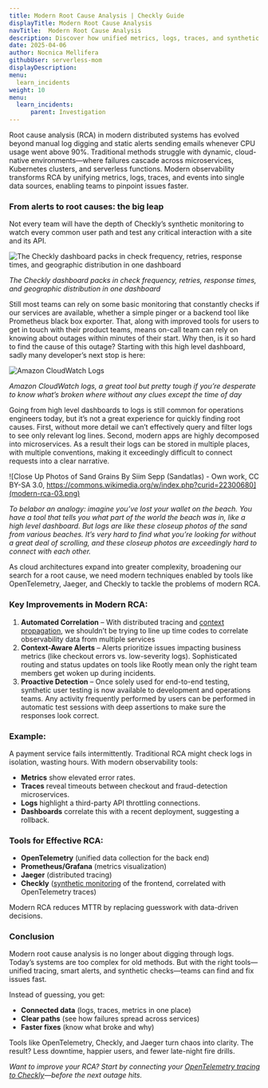 ```yaml
---
title: Modern Root Cause Analysis | Checkly Guide
displayTitle: Modern Root Cause Analysis 
navTitle:  Modern Root Cause Analysis
description: Discover how unified metrics, logs, traces, and synthetic tests help you pinpoint failures faster, reduce downtime, and more.
date: 2025-04-06
author: Nocnica Mellifera
githubUser: serverless-mom
displayDescription: 
menu:
  learn_incidents
weight: 10
menu:
  learn_incidents:
      parent: Investigation
---
```

Root cause analysis (RCA) in modern distributed systems has evolved beyond manual log digging and static alerts sending emails whenever CPU usage went above 90%. Traditional methods struggle with dynamic, cloud-native environments—where failures cascade across microservices, Kubernetes clusters, and serverless functions. Modern observability transforms RCA by unifying metrics, logs, traces, and events into single data sources, enabling teams to pinpoint issues faster.

### From alerts to root causes: the big leap

Not every team will have the depth of Checkly’s synthetic monitoring to watch every common user path and test any critical interaction with a site and its API. 

![The Checkly dashboard packs in check frequency, retries, response times, and geographic distribution in one dashboard](modern-rca-01.png)

*The Checkly dashboard packs in check frequency, retries, response times, and geographic distribution in one dashboard*

Still most teams can rely on some basic monitoring that constantly checks if our services are available, whether a simple pinger or a backend tool like Prometheus black box exporter. That, along with improved tools for users to get in touch with their product teams, means on-call team can rely on knowing about outages within minutes of their start. Why then, is it so hard to find the cause of this outage? Starting with this high level dashboard, sadly many developer’s next stop is here:

![Amazon CloudWatch Logs](modern-rca-02.png)

*Amazon CloudWatch logs, a great tool but pretty tough if you’re desperate to know what’s broken where without any clues except the time of day*

Going from high level dashboards to logs is still common for operations engineers today, but it’s not a great experience for quickly finding root causes. First, without more detail we can’t effectively query and filter logs to see only relevant log lines. Second, modern apps are highly decomposed into microservices. As a result their logs can be stored in multiple places, with multiple conventions, making it exceedingly difficult to connect requests into a clear narrative. 

![Close Up Photos of Sand Grains By Siim Sepp (Sandatlas) - Own work, CC BY-SA 3.0, https://commons.wikimedia.org/w/index.php?curid=22300680](modern-rca-03.png)

*To belabor an analogy: imagine you’ve lost your wallet on the beach. You have a tool that tells you what part of the world the beach was in, like a high level dashboard. But logs are like these closeup photos of the sand from various beaches. It’s very hard to find what you’re looking for without a great deal of scrolling, and these closeup photos are exceedingly hard to connect with each other.*

As cloud architectures expand into greater complexity, broadening our search for a root cause, we need modern techniques enabled by tools like OpenTelemetry, Jaeger, and Checkly to tackle the problems of modern RCA.

### Key Improvements in Modern RCA:

1. **Automated Correlation** – With distributed tracing and [context propagation](https://www.checklyhq.com/learn/opentelemetry/context-propagation/), we shouldn’t be trying to line up time codes to correlate observability data from multiple services
2. **Context-Aware Alerts** – Alerts prioritize issues impacting business metrics (like checkout errors vs. low-severity logs). Sophisticated routing and status updates on tools like Rootly mean only the right team members get woken up during incidents.
3. **Proactive Detection** – Once solely used for end-to-end testing, synthetic user testing is now available to development and operations teams. Any activity frequently performed by users can be performed in automatic test sessions with deep assertions to make sure the responses look correct.

### Example:

A payment service fails intermittently. Traditional RCA might check logs in isolation, wasting hours. With modern observability tools:

- **Metrics** show elevated error rates.
- **Traces** reveal timeouts between checkout and fraud-detection microservices.
- **Logs** highlight a third-party API throttling connections.
- **Dashboards** correlate this with a recent deployment, suggesting a rollback.

### Tools for Effective RCA:

- **OpenTelemetry** (unified data collection for the back end)
- **Prometheus/Grafana** (metrics visualization)
- **Jaeger** (distributed tracing)
- **Checkly** ([synthetic monitoring](https://www.checklyhq.com/blog/what-is-synthetic-monitoring/) of the frontend, correlated with OpenTelemetry traces)

Modern RCA reduces MTTR  by replacing guesswork with data-driven decisions. 

### Conclusion

Modern root cause analysis is no longer about digging through logs. Today’s systems are too complex for old methods. But with the right tools—unified tracing, smart alerts, and synthetic checks—teams can find and fix issues fast.

Instead of guessing, you get:

- **Connected data** (logs, traces, metrics in one place)
- **Clear paths** (see how failures spread across services)
- **Faster fixes** (know what broke and why)

Tools like OpenTelemetry, Checkly, and Jaeger turn chaos into clarity. The result? Less downtime, happier users, and fewer late-night fire drills.

*Want to improve your RCA? Start by connecting your [OpenTelemetry tracing to Checkly](https://www.checklyhq.com/docs/traces-open-telemetry/)—before the next outage hits.*